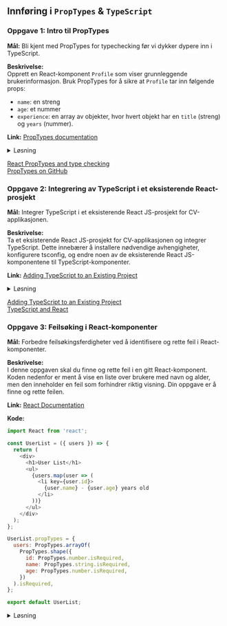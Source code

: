 ## Innføring i `PropTypes` & `TypeScript`

### **Oppgave 1: Intro til PropTypes**

**Mål:** Bli kjent med PropTypes for typechecking før vi dykker dypere inn i TypeScript.

**Beskrivelse:**  
Opprett en React-komponent `Profile` som viser grunnleggende brukerinformasjon. Bruk PropTypes for å sikre at `Profile` tar inn følgende props:
- `name`: en streng
- `age`: et nummer
- `experience`: en array av objekter, hvor hvert objekt har en `title` (streng) og `years` (nummer).

**Link:** [PropTypes documentation](https://reactjs.org/docs/typechecking-with-proptypes.html)

<details><summary>Løsning</summary>

1. **Opprett en ny React-komponent kalt `Profile`:**  
   Begynn med å opprette en ny fil kalt `Profile.jsx` i prosjektets komponentmappe. Dette er hvor vi skal skrive vår React-komponent.

2. **Skriv komponenten:**  
   Innenfor `Profile.jsx`, importer React og PropTypes. Dette er nødvendig for å kunne bruke React og PropTypes i vår komponent.

   ```javascript
   import React from 'react';
   import PropTypes from 'prop-types';
   ```

   Deretter, opprett `Profile`-komponenten. En komponent i React er en funksjon som returnerer JSX, som er en syntaksutvidelse for JavaScript som ligner på HTML.

   ```javascript
   const Profile = ({ name, age, experience }) => {
     return (
       <div>
         <h2>{name}</h2>
         <p>Age: {age}</p>
         <ul>
           {experience.map((exp, index) => (
             <li key={index}>
               {exp.title} - {exp.years} years
             </li>
           ))}
         </ul>
       </div>
     );
   };
   ```

   I denne komponenten tar vi inn `name`, `age`, og `experience` som props og viser dem i en enkel HTML-struktur. `experience` er en array, så vi bruker `map`-funksjonen for å iterere over hvert element og vise det i en liste.

3. **Legg til PropTypes:**  
   Under komponenten, definer PropTypes for `Profile`. PropTypes er et bibliotek som lar oss spesifisere hvilke typer props en komponent skal motta. Dette hjelper med å fange feil tidlig i utviklingsprosessen.

   ```javascript
   Profile.propTypes = {
     name: PropTypes.string.isRequired,
     age: PropTypes.number.isRequired,
     experience: PropTypes.arrayOf(
       PropTypes.shape({
         title: PropTypes.string.isRequired,
         years: PropTypes.number.isRequired,
       })
     ).isRequired,
   };
   ```

   **Her spesifiserer vi at `name` skal være en streng, `age` skal være et nummer, og `experience` skal være en array av objekter. Hvert objekt i `experience`-arrayen skal ha en `title` som er en streng og `years` som er et nummer. `isRequired` betyr at disse propsene er obligatoriske.**

   Deretter, eksporter `Profile`-komponenten. Dette gjør at vi kan importere og bruke `Profile`-komponenten i andre deler av vår applikasjon.

   ```javascript
   export default Profile;
   ```

**Forklaring:**

PropTypes gir typekontroll for props som sendes til en React-komponent. Dette bidrar til å fange feil tidligere i utviklingsprosessen. I denne oppgaven, ved å bruke PropTypes, sikrer vi at `Profile`-komponenten mottar riktige typer for `name`, `age` og `experience`. Dette bidrar til å forbedre robustheten og forutsigbarheten av komponenten.

**For `experience`, har vi brukt `arrayOf` kombinert med `shape` for å spesifisere at det er en array av objekter, hvor hvert objekt har bestemte nøkler med bestemte typer.**

</details>

[React PropTypes and type checking](https://reactjs.org/docs/typechecking-with-proptypes.html)  
[PropTypes on GitHub](https://github.com/facebook/prop-types)

### **Oppgave 2: Integrering av TypeScript i et eksisterende React-prosjekt**

**Mål:** Integrer TypeScript i et eksisterende React JS-prosjekt for CV-applikasjonen.

**Beskrivelse:**  
Ta et eksisterende React JS-prosjekt for CV-applikasjonen og integrer TypeScript. Dette innebærer å installere nødvendige avhengigheter, konfigurere tsconfig, og endre noen av de eksisterende React JS-komponentene til TypeScript-komponenter.

**Link:** [Adding TypeScript to an Existing Project](https://www.typescriptlang.org/docs/handbook/migrating-from-javascript.html)

<details><summary>Løsning</summary>

1. **Installer TypeScript og nødvendige avhengigheter:**  
   I terminalen, kjør følgende kommandoer. Dette vil installere TypeScript og typer for Node, React, React DOM, og Jest.

   ```
   npm install --save typescript @types/node @types/react @types/react-dom @types/jest
   ```

2. **Initialiser en TypeScript konfigurasjonsfil:**  
   Kjør følgende kommando. Dette vil opprette en `tsconfig.json` fil i rotkatalogen av prosjektet, som brukes til å konfigurere TypeScript-kompilatoren.

   ```
   npx tsc --init
   ```

3. **Konfigurer tsconfig for React:**  
   Åpne `tsconfig.json` og gjør følgende endringer. Dette konfigurerer TypeScript til å fungere med React og spesifiserer hvilke filer som skal inkluderes og ekskluderes.

   ```json
   {
     "compilerOptions": {
       "target": "es5",
       "lib": ["dom", "dom.iterable", "esnext"],
       "allowJs": true,
       "skipLibCheck": true,
       "esModuleInterop": true,
       "allowSyntheticDefaultImports": true,
       "strict": true,
       "forceConsistentCasingInFileNames": true,
       "noFallthroughCasesInSwitch": true,
       "module": "esnext",
       "moduleResolution": "node",
       "resolveJsonModule": true,
       "isolatedModules": true,
       "noEmit": true,
       "jsx": "react-jsx"
     },
     "include": ["src/**/*.ts", "src/**/*.tsx"],
     "exclude": ["node_modules"]
   }
   ```

4. **Endre filendelser fra `.js` til `.tsx` for React-komponenter:**  
   Dette signaliserer til TypeScript kompileren at filene inneholder JSX. JSX er en syntaksutvidelse for JavaScript som ligner på HTML og brukes i React.

5. **Migrer en React-komponent til TypeScript:**  
   Som et eksempel, la oss ta `Profile`-komponenten fra Oppgave 1. Endre filendelsen til `.tsx` og deretter importer `React` som:

   ```typescript
   import React, { FC } from 'react';
   ```

   Deretter, definer prop-typer for `Profile`. I TypeScript bruker vi grensesnitt (interfaces) for å definere typer for props.

   ```typescript
   interface ProfileProps {
     name: string;
     age: number;
     experience: {
       title: string;
       years: number;
     }[];
   }

   const Profile: FC<ProfileProps> = ({ name, age, experience }) => {
     return (
       <div>
         <h2>{name}</h2>
         <p>Age: {age}</p>
         <ul>
           {experience.map((exp, index) => (
             <li key={index}>
               {exp.title} - {exp.years} years
             </li>
           ))}
         </ul>
       </div>
     );
   };

   export default Profile;
   ```

**Forklaring:**

Å legge til TypeScript i et eksisterende React JS-prosjekt gir sterkere type sikkerhet og kan forbedre kodekvaliteten. Den første delen av denne oppgaven fokuserer på oppsett og installasjon av nødvendige avhengigheter. `tsconfig.json` konfigurerer hvordan TypeScript kompileren skal fungere. 

De siste trinnene demonstrerer en enkel migrasjon av en React-komponent til TypeScript ved å bruke grensesnitt for props og `FC` (Functional Component) fra `React`.

</details>

[Adding TypeScript to an Existing Project](https://www.typescriptlang.org/docs/handbook/migrating-from-javascript.html)  
[TypeScript and React](https://fettblog.eu/typescript-react/)

### **Oppgave 3: Feilsøking i React-komponenter**

**Mål:** Forbedre feilsøkingsferdigheter ved å identifisere og rette feil i React-komponenter.

**Beskrivelse:**  
I denne oppgaven skal du finne og rette feil i en gitt React-komponent. Koden nedenfor er ment å vise en liste over brukere med navn og alder, men den inneholder en feil som forhindrer riktig visning. Din oppgave er å finne og rette feilen.

**Link:** [React Documentation](https://reactjs.org/docs/getting-started.html)

**Kode:**

```javascript
import React from 'react';

const UserList = ({ users }) => {
  return (
    <div>
      <h1>User List</h1>
      <ul>
        {users.map(user => (
          <li key={user.id}>
            {user.name} - {user.age} years old
          </li>
        ))}
      </ul>
    </div>
  );
};

UserList.propTypes = {
  users: PropTypes.arrayOf(
    PropTypes.shape({
      id: PropTypes.number.isRequired,
      name: PropTypes.string.isRequired,
      age: PropTypes.number.isRequired,
    })
  ).isRequired,
};

export default UserList;
```

<details><summary>Løsning</summary>

Feilen i koden er at `PropTypes` ikke er importert, noe som vil føre til en feil når komponenten prøver å bruke `PropTypes` for typekontroll. For å rette feilen, må vi importere `PropTypes` fra `prop-types`-biblioteket.

```javascript
import React from 'react';
import PropTypes from 'prop-types';

const UserList = ({ users }) => {
  return (
    <div>
      <h1>User List</h1>
      <ul>
        {users.map(user => (
          <li key={user.id}>
            {user.name} - {user.age} years old
          </li>
        ))}
      </ul>
    </div>
  );
};

UserList.propTypes = {
  users: PropTypes.arrayOf(
    PropTypes.shape({
      id: PropTypes.number.isRequired,
      name: PropTypes.string.isRequired,
      age: PropTypes.number.isRequired,
    })
  ).isRequired,
};

export default UserList;
```

Ved å legge til `import PropTypes from 'prop-types';` øverst i filen, sikrer vi at `PropTypes` er tilgjengelig for komponenten, og typekontrollen vil fungere som forventet.

</details>